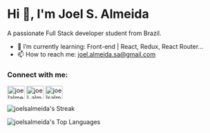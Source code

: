 <h1>Hi 👋, I'm Joel S. Almeida</h1>

A passionate Full Stack developer student from Brazil.

- 🌱 I’m currently learning: Front-end | React, Redux, React Router...
- 📫 How to reach me: joel.almeida.sa@gmail.com

<h3 align="left">Connect with me:</h3>

<p align="left">
  <a href="https://linkedin.com/in/joelalmeidasa" target="blank"><img align="center" src="https://raw.githubusercontent.com/rahuldkjain/github-profile-readme-generator/master/src/images/icons/Social/linked-in-alt.svg" alt="joelalmeidasa" height="30" width="40" /></a>
  <a href="https://www.hackerrank.com/joel_almeida_sa" target="blank"><img align="center" src="https://raw.githubusercontent.com/rahuldkjain/github-profile-readme-generator/master/src/images/icons/Social/hackerrank.svg" alt="joel_almeida_sa" height="30" width="40" /></a>
  <a href="https://codepen.io/joelsalmeida" target="blank"><img align="center" src="https://raw.githubusercontent.com/rahuldkjain/github-profile-readme-generator/master/src/images/icons/Social/codepen.svg" alt="joelsalmeida" height="30" width="40" /></a>
</p>

![joelsalmeida's Streak](https://github-readme-streak-stats.herokuapp.com/?user=joelsalmeida&theme=dracula&hide_border=true)

![joelsalmeida's Top Languages](https://github-readme-stats.vercel.app/api/top-langs/?username=joelsalmeida&theme=dracula&show_icons=true&hide_border=true&layout=compact)

